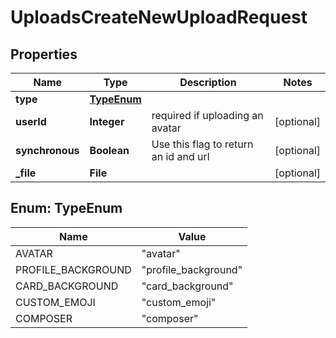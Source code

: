 

# UploadsCreateNewUploadRequest


## Properties

| Name | Type | Description | Notes |
|------------ | ------------- | ------------- | -------------|
|**type** | [**TypeEnum**](#TypeEnum) |  |  |
|**userId** | **Integer** | required if uploading an avatar |  [optional] |
|**synchronous** | **Boolean** | Use this flag to return an id and url |  [optional] |
|**_file** | **File** |  |  [optional] |



## Enum: TypeEnum

| Name | Value |
|---- | -----|
| AVATAR | &quot;avatar&quot; |
| PROFILE_BACKGROUND | &quot;profile_background&quot; |
| CARD_BACKGROUND | &quot;card_background&quot; |
| CUSTOM_EMOJI | &quot;custom_emoji&quot; |
| COMPOSER | &quot;composer&quot; |



